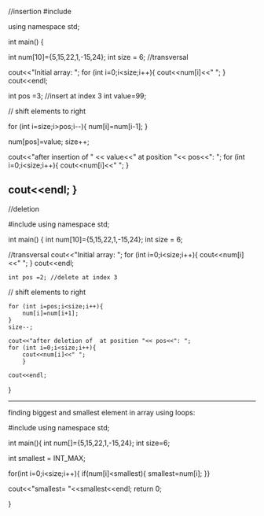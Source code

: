 //insertion
#include <iostream>

using namespace std;

int main()
{

int num[10]={5,15,22,1,-15,24};
int size = 6;
//transversal

cout<<"Initial array: ";
for (int i=0;i<size;i++){
cout<<num[i]<<" ";
}
cout<<endl;



int pos =3; //insert at index 3
int value=99;

// shift elements to right

for (int i=size;i>pos;i--){
num[i]=num[i-1];
}

num[pos]=value;
size++;

cout<<"after insertion of " << value<<" at position "<< pos<<": ";
for (int i=0;i<size;i++){
cout<<num[i]<<" ";
}

cout<<endl;
}
-------------------------------------------------------------------------------------------
//deletion

#include <iostream>
using namespace std;

int main() {
	int num[10]={5,15,22,1,-15,24};
	int size = 6;

//transversal
		cout<<"Initial array: ";
		for (int i=0;i<size;i++){
			cout<<num[i]<<" ";
	}
		cout<<endl;

	int pos =2; //delete at index 3

// shift elements to right

	for (int i=pos;i<size;i++){
		num[i]=num[i+1];
	}
	size--;

	cout<<"after deletion of  at position "<< pos<<": ";
	for (int i=0;i<size;i++){
		cout<<num[i]<<" ";
		}

	cout<<endl;
}

-----------------------------------------
 finding biggest and smallest element in array using loops:
 
#include <iostream>
using namespace std;

int main(){
int num[]={5,15,22,1,-15,24};
int size=6;

int smallest = INT_MAX;

for(int i=0;i<size;i++){
    if(num[i]<smallest){
        smallest=num[i];
    }}

cout<<"smallest= "<<smallest<<endl;
return 0;

}
